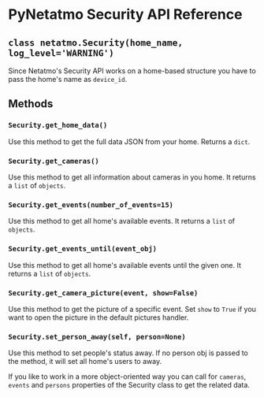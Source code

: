 # PyNetatmo Security API Reference

## `class netatmo.Security(home_name, log_level='WARNING')`
Since Netatmo's Security API works on a home-based structure you have to pass the home's name as `device_id`.

## Methods

### `Security.get_home_data()`
Use this method to get the full data JSON from your home. Returns a `dict`.

### `Security.get_cameras()`
Use this method to get all information about cameras in you home. It returns a `list` of `objects`.

### `Security.get_events(number_of_events=15)`
Use this method to get all home's available events. It returns a `list` of `objects`.

### `Security.get_events_until(event_obj)`
Use this method to get all home's available events until the given one. It returns a `list` of `objects`.

### `Security.get_camera_picture(event, show=False)`
Use this method to get the picture of a specific event. Set `show` to `True` if you want to open the picture in the default pictures handler.

### `Security.set_person_away(self, person=None)`
Use this method to set people's status away. If no person obj is passed to the method, it will set all home's users to away.

If you like to work in a more object-oriented way you can call for `cameras`, `events` and `persons` properties of the Security class to get the related data.
